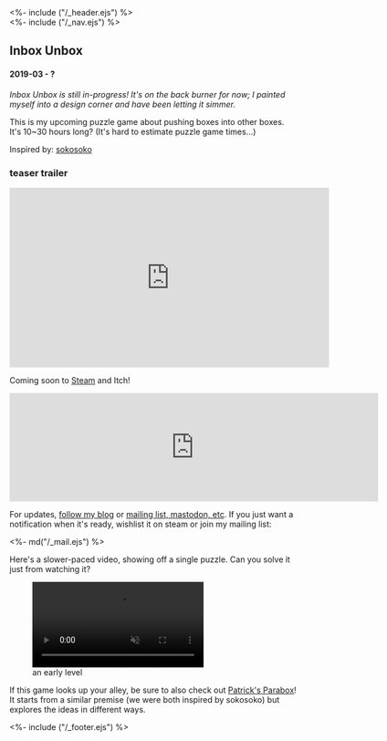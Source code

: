 <!DOCTYPE html>
<html>
<head>
<title>Inbox Unbox</title>
<%- include ("/_header.ejs") %>
<link href="/stylesheets/mailchimp.css" rel="stylesheet" type="text/css">
</head>
<body>
<div class="wrapper">
<%- include ("/_nav.ejs") %>
<section id="main-content">
<h1 class="post-title">Inbox Unbox</h1>
<h4 class="post-meta">2019-03 - ?</h4>

_Inbox Unbox is still in-progress! It's on the back burner for now; I painted myself into a design corner and have been letting it simmer._

This is my upcoming puzzle game about pushing boxes into other boxes. It's 10\~30 hours long? (It's hard to estimate puzzle game times...)

Inspired by: [sokosoko](https://juner.itch.io/sokosoko)

### teaser trailer

<iframe width="560" height="315" src="https://www.youtube-nocookie.com/embed/UrzypCp8N3g?rel=0" frameborder="0" allow="accelerometer; autoplay; clipboard-write; encrypted-media; gyroscope; picture-in-picture" allowfullscreen></iframe>

Coming soon to [Steam](https://store.steampowered.com/app/1552300/Inbox_Unbox/) and Itch!

<iframe src="https://store.steampowered.com/widget/1552300/" frameborder="0" width="646" height="190"></iframe>

<div class="mailing-list-card">

For updates, [follow my blog](/blog) or [mailing list, mastodon, etc](/contact). If you just want a notification when it's ready, wishlist it on steam or join my mailing list:

<div><%- md("/_mail.ejs") %></div>
</div>

Here's a slower-paced video, showing off a single puzzle. Can you solve it just from watching it?

<figure>
  <video loop controls autoplay muted>
    <source src="/assets/inbox-unbox-jungle.mp4" type="video/mp4">
  </video>
  <figcaption>an early level</figcaption>
</figure>

If this game looks up your alley, be sure to also check out [Patrick's Parabox](https://store.steampowered.com/app/1260520/Patricks_Parabox/)! It starts from a similar premise (we were both inspired by sokosoko) but explores the ideas in different ways.

</section>
<%- include ("/_footer.ejs") %>
</body>
</html>
